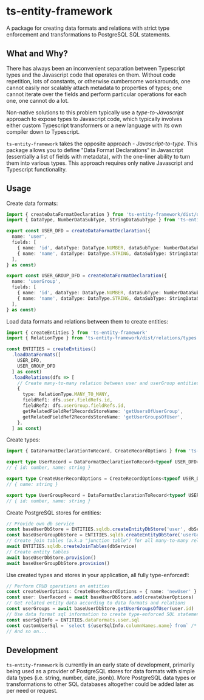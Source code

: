 # ts-entity-framework

A package for creating data formats and relations with strict type enforcement and transformations to PostgreSQL SQL statements.

## What and Why?

There has always been an inconvenient separation between Typescript types and the Javascript code that operates on them. Without code repetition, lots of constants, or otherwise cumbersome workarounds, one cannot easily nor scalably attach metadata to properties of types; one cannot iterate over the fields and perform particular operations for each one, one cannot do a lot.

Non-native solutions to this problem typically use a *type-to-Javascript* approach to expose types to Javascript code, which typically involves either custom Typescript transformers or a new language with its own compiler down to Typescript.

`ts-entity-framework` takes the opposite approach - *Javascript-to-type*. This package allows you to define "Data Format Declarations" in Javascript (essentially a list of fields with metadata), with the one-liner ability to turn them into various types. This approach requires only native Javascript and Typescript functionality.

## Usage

Create data formats:

```typescript
import { createDataFormatDeclaration } from 'ts-entity-framework/dist/dataFormat'
import { DataType, NumberDataSubType, StringDataSubType } from 'ts-entity-framework/dist/dataFormat/types'

export const USER_DFD = createDataFormatDeclaration({
  name: 'user',
  fields: [
    { name: 'id', dataType: DataType.NUMBER, dataSubType: NumberDataSubType.SERIAL },
    { name: 'name', dataType: DataType.STRING, dataSubType: StringDataSubType.VARYING_LENGTH, maxLength: 50 },
  ],
} as const)

export const USER_GROUP_DFD = createDataFormatDeclaration({
  name: 'userGroup',
  fields: [
    { name: 'id', dataType: DataType.NUMBER, dataSubType: NumberDataSubType.SERIAL },
    { name: 'name', dataType: DataType.STRING, dataSubType: StringDataSubType.VARYING_LENGTH, maxLength: 50 },
  ],
} as const)
```

Load data formats and relations between them to create entities:

```typescript
import { createEntities } from 'ts-entity-framework'
import { RelationType } from 'ts-entity-framework/dist/relations/types'

const ENTITIES = createEntities()
  .loadDataFormats([
    USER_DFD,
    USER_GROUP_DFD
  ] as const)
  .loadRelations(dfs => [
    // Create many-to-many relation between user and userGroup entities
    {
      type: RelationType.MANY_TO_MANY,
      fieldRef1: dfs.user.fieldRefs.id,
      fieldRef2: dfs.userGroup.fieldRefs.id,
      getRelatedFieldRef1RecordsStoreName: 'getUsersOfUserGroup',
      getRelatedFieldRef2RecordsStoreName: 'getUserGroupsOfUser',
    },
  ] as const)
```

Create types:

```typescript
import { DataFormatDeclarationToRecord, CreateRecordOptions } from 'ts-entity-framework/dist/dataFormat/types'

export type UserRecord = DataFormatDeclarationToRecord<typeof USER_DFD>
// { id: number, name: string }

export type CreateUserRecordOptions = CreateRecordOptions<typeof USER_DFD>
// { name: string }

export type UserGroupRecord = DataFormatDeclarationToRecord<typeof USER_GROUP_DFD>
// { id: number, name: string }
```

Create PostgreSQL stores for entities:

```typescript
// Provide own db service
const baseUserDbStore = ENTITIES.sqldb.createEntityDbStore('user', dbService)
const baseUserGroupDbStore = ENTITIES.sqldb.createEntityDbStore('userGroup', dbService)
// Create join tables (a.k.a "junction table") for all many-to-many relations, i.e. user_to_user_group
await ENTITIES.sqldb.createJoinTables(dbService)
// Create entity tables
await baseUserDbStore.provision()
await baseUserGroupDbStore.provision()
```

Use created types and stores in your application, all fully type-enforced!:

```typescript
// Perform CRUD operations on entities
const createUserOptions: CreateUserRecordOptions = { name: 'newUser' }
const user: UserRecord = await baseUserDbStore.add(createUserOptions)
// Get related entity data according to data formats and relations
const userGroups = await baseUserDbStore.getUserGroupsOfUser(user.id)
// Use data format sql information to create type-enforced SQL statements
const userSqlInfo = ENTITIES.dataFormats.user.sql
const customUserSql = `select ${userSqlInfo.columnNames.name} from` /* ... */
// And so on...
```

## Development

`ts-entity-framework` is currently in an early state of development, primarily being used as a provider of PostgreSQL stores for data formats with simple data types (i.e. string, number, date, jsonb). More PostgreSQL data types or transformations to other SQL databases altogether could be added later as per need or request.